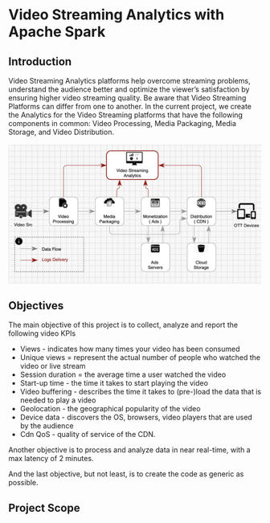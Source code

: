 # Video Streaming Analytics with Apache Spark


## Introduction

Video Streaming Analytics platforms help overcome streaming problems, understand the audience better and optimize the viewer’s satisfaction by ensuring higher video streaming quality. 
Be aware that Video Streaming Platforms can differ from one to another. In the current project, we create the Analytics for the Video Streaming platforms that have the following components in common: Video Processing, Media Packaging, Media Storage, and Video Distribution.  
<br/>
![alt text](https://github.com/dimastatz/video-streaming-analytics/blob/main/docs/chart-video-streaming.png)
<br/>  

## Objectives
The main objective of this project is to collect, analyze and report the following video KPIs
  - Views - indicates how many times your video has been consumed
  - Unique views = represent the actual number of people who watched the video or live stream
  - Session duration = the average time a user watched the video
  - Start-up time - the time it takes to start playing the video
  - Video buffering - describes the time it takes to (pre-)load the data that is needed to play a video
  - Geolocation - the geographical popularity of the video
  - Device data - discovers the OS, browsers, video players that are used by the audience 
  - Cdn QoS - quality of service of the CDN.

Another objective is to process and analyze data in near real-time, with a max latency of 2 minutes.

And the last objective, but not least, is to create the code as generic as possible. 


## Project Scope

